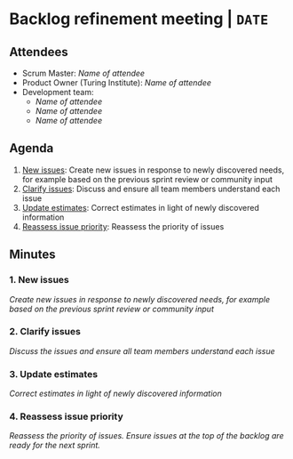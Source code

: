 # Backlog refinement meeting | `DATE`

## Attendees

* Scrum Master: *Name of attendee*
* Product Owner (Turing Institute): *Name of attendee*
* Development team:
  * *Name of attendee*
  * *Name of attendee*
  * *Name of attendee*

## Agenda

1. [New issues](#new-issues): Create new issues in response to newly discovered needs, for example based on the previous sprint review or community input
2. [Clarify issues](#clarify-issues): Discuss and ensure all team members understand each issue
3. [Update estimates](#update-estimates): Correct estimates in light of newly discovered information
4. [Reassess issue priority](#reassess-issue-priority): Reassess the priority of issues

## Minutes

### 1. New issues

*Create new issues in response to newly discovered needs, for example based on the previous sprint review or community input*

### 2. Clarify issues

*Discuss the issues and ensure all team members understand each issue*

### 3. Update estimates

*Correct estimates in light of newly discovered information*

### 4. Reassess issue priority

*Reassess the priority of issues.*
*Ensure issues at the top of the backlog are ready for the next sprint.*
